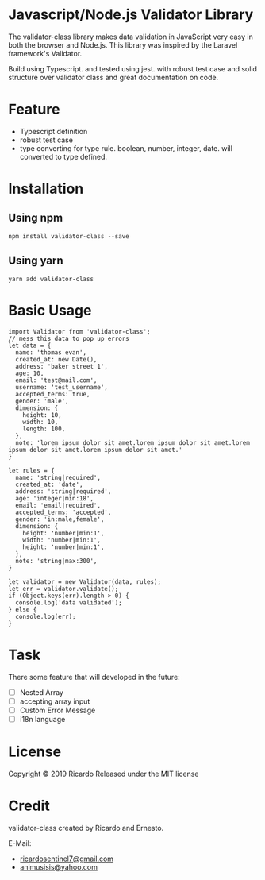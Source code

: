 # Javascript/Node.js Validator Library 

The validator-class library makes data validation in JavaScript very easy in both the browser and Node.js. This library was inspired by the Laravel framework's Validator.

Build using Typescript. and tested using jest. with robust test case and solid structure over validator class and great documentation on code.

# Feature

- Typescript definition
- robust test case
- type converting for type rule. boolean, number, integer, date. will converted to type defined.

# Installation

## Using npm

```
npm install validator-class --save
```

## Using yarn

```
yarn add validator-class
```

# Basic Usage
```
import Validator from 'validator-class';
// mess this data to pop up errors
let data = {
  name: 'thomas evan',
  created_at: new Date(),
  address: 'baker street 1',
  age: 10,
  email: 'test@mail.com',
  username: 'test_username',
  accepted_terms: true,
  gender: 'male',
  dimension: {
    height: 10,
    width: 10,
    length: 100,
  },
  note: 'lorem ipsum dolor sit amet.lorem ipsum dolor sit amet.lorem ipsum dolor sit amet.lorem ipsum dolor sit amet.'
}

let rules = {
  name: 'string|required',
  created_at: 'date',
  address: 'string|required',
  age: 'integer|min:18',
  email: 'email|required',
  accepted_terms: 'accepted',
  gender: 'in:male,female',
  dimension: {
    height: 'number|min:1',
    width: 'number|min:1',
    height: 'number|min:1',
  },
  note: 'string|max:300',
}

let validator = new Validator(data, rules);
let err = validator.validate();
if (Object.keys(err).length > 0) {
  console.log('data validated');
} else {
  console.log(err);
}

```

# Task

There some feature that will developed in the future: 
- [ ] Nested Array
- [ ] accepting array input
- [ ] Custom Error Message
- [ ] i18n language

# License
Copyright © 2019 Ricardo Released under the MIT license

# Credit
validator-class created by Ricardo and Ernesto.

E-Mail:
- ricardosentinel7@gmail.com
- animusisis@yahoo.com


